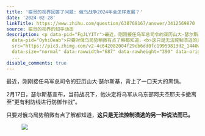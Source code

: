 ```yaml
---
title: '猫哥的视界回答了问题: 俄乌战争2024年会怎样发展？'
date: '2024-02-28'
linkTitle: https://www.zhihu.com/question/638768167/answer/3412569870
source: 猫哥的视界的知乎动态
description: <p data-pid="FgJLYITr">最近，刚刚接任乌军总司令的亚历山大·瑟尔斯基，背上了一口天大的黑锅。 </p><p data-pid="GVZIsGIF">2月17日，瑟尔斯基宣布，当前战况下，他决定将乌军从乌东部阿夫杰耶夫卡撤离至“更有利防线进行防御作战”。</p><p
  data-pid="OyhiOeab">只要对俄乌局势稍微有点了解都知道，<b>这只是无法控制溃逃的另一种说法而已。</b></p><figure data-size="normal"><img
  src="https://pic3.zhimg.com/v2-4c642082004f29eb6dd0fc19959813d2_1440w.jpg" data-caption=""
  data-size="normal" data-rawwidth="687" data-rawheight="390" data-original-token="v2-e3e6732f0fe140762a42af794dce9918"
  ...
disable_comments: true
---
```

<p data-pid="FgJLYITr">最近，刚刚接任乌军总司令的亚历山大·瑟尔斯基，背上了一口天大的黑锅。 </p><p data-pid="GVZIsGIF">2月17日，瑟尔斯基宣布，当前战况下，他决定将乌军从乌东部阿夫杰耶夫卡撤离至“更有利防线进行防御作战”。</p><p data-pid="OyhiOeab">只要对俄乌局势稍微有点了解都知道，<b>这只是无法控制溃逃的另一种说法而已。</b></p><figure data-size="normal"><img src="https://pic3.zhimg.com/v2-4c642082004f29eb6dd0fc19959813d2_1440w.jpg" data-caption="" data-size="normal" data-rawwidth="687" data-rawheight="390" data-original-token="v2-e3e6732f0fe140762a42af794dce9918" ...
